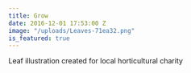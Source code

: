 ```yaml
---
title: Grow
date: 2016-12-01 17:53:00 Z
image: "/uploads/Leaves-71ea32.png"
is_featured: true
---
```


Leaf illustration created for local horticultural charity